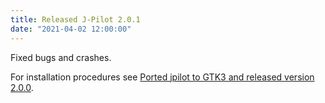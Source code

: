 ```yaml
---
title: Released J-Pilot 2.0.1
date: "2021-04-02 12:00:00"
---
```


Fixed bugs and crashes.

For installation procedures see [Ported jpilot to GTK3 and released version 2.0.0](*<?=$rbase?>*/2021-02-24-ported-jpilot-to-gtk3-and-released-version-2-0-0).

